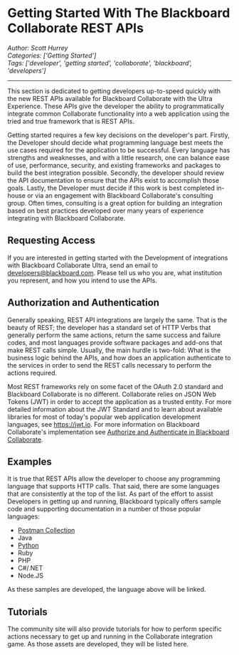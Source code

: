 # Getting Started With The Blackboard Collaborate REST APIs
*Author: Scott Hurrey*  
*Categories: ['Getting Started']*  
*Tags: ['developer', 'getting started', 'collaborate', 'blackboard', 'developers']*  
<hr />
<p>This section is dedicated to getting developers up-to-speed quickly with the
new REST APIs available for Blackboard Collaborate with the Ultra Experience.
These APIs give the developer the ability to programmatically integrate common
Collaborate functionality into a web application using the tried and true
framework that is REST APIs.</p> 
  
<p>Getting started requires a few key decisions on the developer's part. Firstly,
the Developer should decide what programming language best meets the use cases
required for the application to be successful. Every language has strengths
and weaknesses, and with a little research, one can balance ease of use,
performance, security, and existing frameworks and packages to build the best
integration possible. Secondly, the developer should review the API
documentation to ensure that the APIs exist to accomplish those goals. Lastly,
the Developer must decide if this work is best completed in-house or via an
engagement with Blackboard Collaborate's consulting group. Often times,
consulting is a great option for building an integration based on best
practices developed over many years of experience integrating with Blackboard
Collaborate.</p>

## Requesting Access

If you are interested in getting started with the Development of integrations
with Blackboard Collaborate Ultra, send an email to
[developers@blackboard.com](mailto:developers@blackboard.com). Please tell us
who you are, what institution you represent, and how you intend to use the
APIs.

## Authorization and Authentication

Generally speaking, REST API integrations are largely the same. That is the
beauty of REST; the developer has a standard set of HTTP Verbs that generally
perform the same actions, return the same success and failure codes, and most
languages provide software packages and add-ons that make REST calls simple.
Usually, the main hurdle is two-fold: What is the business logic behind the
APIs, and how does an application authenticate to the services in order to
send the REST calls necessary to perform the actions required.


Most REST frameworks rely on some facet of the OAuth 2.0 standard and
Blackboard Collaborate is no different. Collaborate relies on JSON Web Tokens
(JWT) in order to accept the application as a trusted entity. For more
detailed information about the JWT Standard and to learn about available
libraries for most of today's popular web application development languages,
see https://jwt.io. For more information on Blackboard
Collaborate's implementation see [Authorize and Authenticate in Blackboard
Collaborate](Authorize%20and%20Authenticate%20in%20Blackboard%20Collaborate.md).

## Examples

It is true that REST APIs allow the developer to choose any programming
language that supports HTTP calls. That said, there are some languages that
are consistently at the top of the list. As part of the effort to assist
Developers in getting up and running, Blackboard typically offers sample code
and supporting documentation in a number of those popular languages:

  * [Postman Collection](https://github.com/blackboard/BBDN-Collab-Postman-REST)
  * Java
  * [Python](https://github.com/blackboard/BBDN-Collab-REST-Demo-Python)
  * Ruby
  * PHP
  * C#/.NET
  * Node.JS

As these samples are developed, the language above will be linked.

## Tutorials

The community site will also provide tutorials for how to perform specific
actions necessary to get up and running in the Collaborate integration game.
As those assets are developed, they will be listed here.

